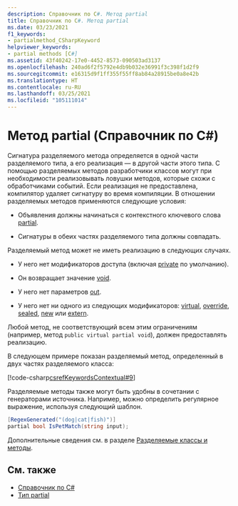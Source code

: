 ```yaml
---
description: Справочник по C#. Метод partial
title: Справочник по C#. Метод partial
ms.date: 03/23/2021
f1_keywords:
- partialmethod_CSharpKeyword
helpviewer_keywords:
- partial methods [C#]
ms.assetid: 43f40242-17e0-4452-8573-090503ad3137
ms.openlocfilehash: 240ad6f2f5792e4db9b032e36991f3c398f1d2f9
ms.sourcegitcommit: e16315d9f1ff355f55ff8ab84a28915be0a8e42b
ms.translationtype: HT
ms.contentlocale: ru-RU
ms.lasthandoff: 03/25/2021
ms.locfileid: "105111014"
---
```

# <a name="partial-method-c-reference"></a>Метод partial (Справочник по C#)

Сигнатура разделяемого метода определяется в одной части разделяемого типа, а его реализация — в другой части этого типа. С помощью разделяемых методов разработчики классов могут при необходимости реализовывать ловушки методов, которые схожи с обработчиками событий. Если реализация не предоставлена, компилятор удаляет сигнатуру во время компиляции. В отношении разделяемых методов применяются следующие условия:

- Объявления должны начинаться с контекстного ключевого слова [partial](../../language-reference/keywords/partial-type.md).

- Сигнатуры в обеих частях разделяемого типа должны совпадать.

Разделяемый метод может не иметь реализацию в следующих случаях.

- У него нет модификаторов доступа (включая [private](../../language-reference/keywords/private.md) по умолчанию).

- Он возвращает значение [void](../../language-reference/builtin-types/void.md).

- У него нет параметров [out](../../language-reference/keywords/out-parameter-modifier.md).

- У него нет ни одного из следующих модификаторов: [virtual](../../language-reference/keywords/virtual.md), [override](../../language-reference/keywords/override.md), [sealed](../../language-reference/keywords/sealed.md), [new](../../language-reference/keywords/new-modifier.md) или [extern](../../language-reference/keywords/extern.md).

Любой метод, не соответствующий всем этим ограничениям (например, метод `public virtual partial void`), должен предоставлять реализацию.

В следующем примере показан разделяемый метод, определенный в двух частях разделяемого класса:

[!code-csharp[csrefKeywordsContextual#9](~/samples/snippets/csharp/VS_Snippets_VBCSharp/csrefKeywordsContextual/CS/csrefKeywordsContextual.cs#9)]

Разделяемые методы также могут быть удобны в сочетании с генераторами источника. Например, можно определить регулярное выражение, используя следующий шаблон.

```csharp
[RegexGenerated("(dog|cat|fish)")]
partial bool IsPetMatch(string input);
```

Дополнительные сведения см. в разделе [Разделяемые классы и методы](../../programming-guide/classes-and-structs/partial-classes-and-methods.md).

## <a name="see-also"></a>См. также

- [Справочник по C#](../index.md)
- [Тип partial](partial-type.md)
